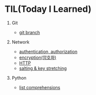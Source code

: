 # TIL(Today I Learned)

1. Git
    * [git branch](./git/git%20branch.md)

2. Network
    * [authentication, authorization](./network/authentication%2C%20authorization.md)
    * [encryption(암호화)](./network/encryption(%EC%95%94%ED%98%B8%ED%99%94).md)
    * [HTTP](./network/HTTP.md)
    * [salting & key stretching](./network/salting%20%26%20key%20stretching.md)

3. Python
    * [list comprehensions](./python/list%20comprehensions.md)
